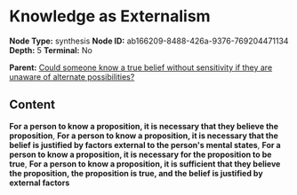 # Knowledge as Externalism

**Node Type:** synthesis
**Node ID:** ab166209-8488-426a-9376-769204471134
**Depth:** 5
**Terminal:** No

**Parent:** [Could someone know a true belief without sensitivity if they are unaware of alternate possibilities?](could-someone-know-a-true-belief-without-sensitivity-if-they-are-unaware-of-alternate-possibilities-antithesis-a4523c93-44c6-471c-b1c5-e1c3570a13db.md)

## Content

**For a person to know a proposition, it is necessary that they believe the proposition**, **For a person to know a proposition, it is necessary that the belief is justified by factors external to the person's mental states**, **For a person to know a proposition, it is necessary for the proposition to be true**, **For a person to know a proposition, it is sufficient that they believe the proposition, the proposition is true, and the belief is justified by external factors**
